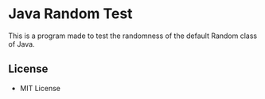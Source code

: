 # Java Random Test
This is a program made to test the randomness of the default Random class of Java.

## License
- MIT License

